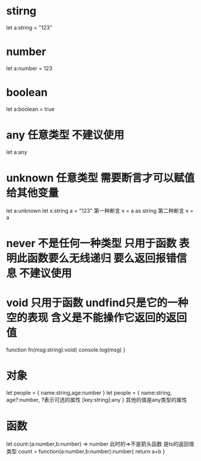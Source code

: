 # stirng 
let a:string = "123"

# number
let a:number = 123

# boolean
let a:boolean = true

# any 任意类型 不建议使用
let a:any

# unknown 任意类型 需要断言才可以赋值给其他变量
let a:unknown
let x:string
a = "123"
第一种断言
x = a as string
第二种断言
x = <string>a

# never 不是任何一种类型  只用于函数 表明此函数要么无线递归 要么返回报错信息 不建议使用

# void 只用于函数 undfind只是它的一种空的表现 含义是不能操作它返回的返回值
function fn(msg:string):void{
  console.log(msg)
}

# 对象
let people = { name:string,age:number }
let people = { name:string,
              age?:number,                    ?表示可选的属性
              [key:string]:any }       其他的值是any类型的属性

# 函数
let count:(a:number,b:number) => number    此时的=>不是箭头函数  是ts的返回值类型
count = function(a:number,b:number):number{
  return a+b
}
